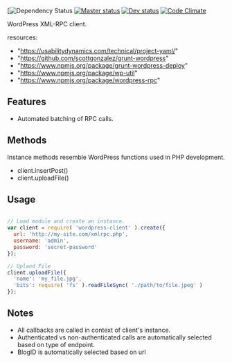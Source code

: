 [![Dependency Status](https://david-dm.org/UsabilityDynamics/node-wordpress-client/status.svg)
[![Master status](https://circleci.com/gh/UsabilityDynamics/node-wordpress-client/tree/master.png?circle-token=ad785bf3e72f75e3aae0b2f4897fe100f8538e34)](https://circleci.com/gh/UsabilityDynamics/node-wordpress-client/tree/master.png?circle-token=ad785bf3e72f75e3aae0b2f4897fe100f8538e34)
[![Dev status](https://circleci.com/gh/UsabilityDynamics/node-wordpress-client/tree/dev.png?circle-token=ad785bf3e72f75e3aae0b2f4897fe100f8538e34)](https://circleci.com/gh/UsabilityDynamics/node-wordpress-client/tree/dev.png?circle-token=ad785bf3e72f75e3aae0b2f4897fe100f8538e34)
[![Code Climate](https://codeclimate.com/github/UsabilityDynamics/node-wordpress-client.png)](https://codeclimate.com/github/UsabilityDynamics/node-wordpress-client)

WordPress XML-RPC client.

resources:
  - "https://usabilitydynamics.com/technical/project-yaml/"
  - "https://github.com/scottgonzalez/grunt-wordpress"
  - "https://www.npmjs.org/package/grunt-wordpress-deploy"
  - "https://www.npmjs.org/package/wp-util"
  - "https://www.npmjs.org/package/wordpress-rpc"
  
## Features
* Automated batching of RPC calls.

## Methods
Instance methods resemble WordPress functions used in PHP development.

* client.insertPost()
* client.uploadFile()

## Usage

```javascript

// Load module and create an instance.
var client = require( 'wordpress-client' ).create({
  url: 'http://my-site.com/xmlrpc.php',
  username: 'admin',
  password: 'secret-password'
});

// Uplaod File
client.uploadFile({
  'name': 'my_file.jpg',
  'bits': require( 'fs' ).readFileSync( './path/to/file.jpeg' )
});

```

## Notes

* All callbacks are called in context of client's instance.
* Authenticated vs non-authenticated calls are automatically selected based on type of endpoint.
* BlogID is automatically selected based on url
